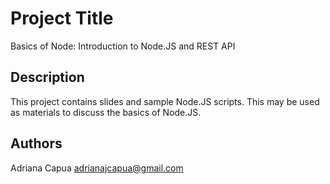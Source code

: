 # Project Title

Basics of Node: Introduction to Node.JS and REST API

## Description

This project contains slides and sample Node.JS scripts. This may be used as materials to discuss the basics of Node.JS.

## Authors

Adriana Capua 
adrianajcapua@gmail.com
